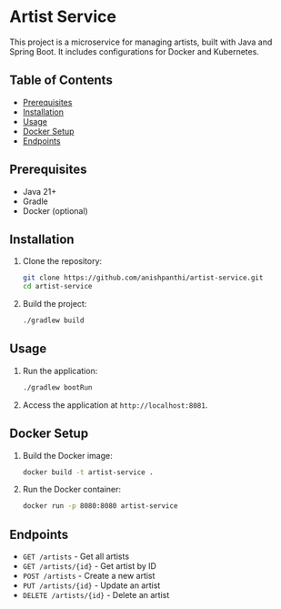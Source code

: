 # Artist Service

This project is a microservice for managing artists, built with Java and Spring Boot. It includes configurations for Docker and Kubernetes.

## Table of Contents

- [Prerequisites](#prerequisites)
- [Installation](#installation)
- [Usage](#usage)
- [Docker Setup](#docker-setup)
- [Endpoints](#endpoints)

## Prerequisites

- Java 21+
- Gradle
- Docker (optional)

## Installation

1. Clone the repository:
    ```bash
    git clone https://github.com/anishpanthi/artist-service.git
    cd artist-service
    ```

2. Build the project:
    ```bash
    ./gradlew build
    ```

## Usage

1. Run the application:
    ```bash
    ./gradlew bootRun
    ```

2. Access the application at `http://localhost:8081`.

## Docker Setup

1. Build the Docker image:
    ```bash
    docker build -t artist-service .
    ```

2. Run the Docker container:
    ```bash
    docker run -p 8080:8080 artist-service
    ```

## Endpoints

- `GET /artists` - Get all artists
- `GET /artists/{id}` - Get artist by ID
- `POST /artists` - Create a new artist
- `PUT /artists/{id}` - Update an artist
- `DELETE /artists/{id}` - Delete an artist
